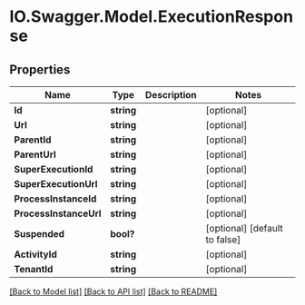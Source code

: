 # IO.Swagger.Model.ExecutionResponse
## Properties

Name | Type | Description | Notes
------------ | ------------- | ------------- | -------------
**Id** | **string** |  | [optional] 
**Url** | **string** |  | [optional] 
**ParentId** | **string** |  | [optional] 
**ParentUrl** | **string** |  | [optional] 
**SuperExecutionId** | **string** |  | [optional] 
**SuperExecutionUrl** | **string** |  | [optional] 
**ProcessInstanceId** | **string** |  | [optional] 
**ProcessInstanceUrl** | **string** |  | [optional] 
**Suspended** | **bool?** |  | [optional] [default to false]
**ActivityId** | **string** |  | [optional] 
**TenantId** | **string** |  | [optional] 

[[Back to Model list]](../README.md#documentation-for-models) [[Back to API list]](../README.md#documentation-for-api-endpoints) [[Back to README]](../README.md)

